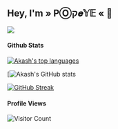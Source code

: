 

## **Hey, I'm » PⓄק𝒆𝕐𝔼 «** 👋

![](https://github.com/popeye0013/popeye0013/blob/main/banner.png)




#### Github Stats

[![Akash's top languages](https://github-readme-stats.vercel.app/api/top-langs/?username=popeye0013&theme=blue-green)](https://github.com/popeye0013/github-readme-stats)

[![Akash's GitHub stats](https://github-readme-stats.vercel.app/api?username=popeye0013&show_icons=true&theme=blue-green)

[![GitHub Streak](https://github-readme-streak-stats.herokuapp.com/?user=popeye0013&theme=blue-green)](https://git.io/streak-stats)

#### Profile Views
  
![Visitor Count](https://profile-counter.glitch.me/{popeye0013}/count.svg) 
